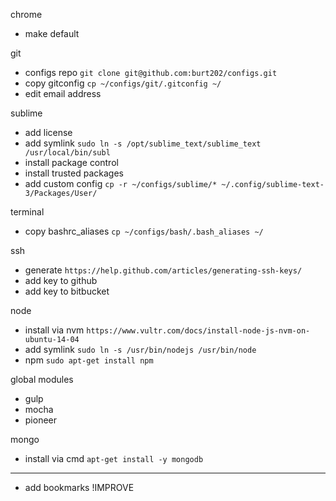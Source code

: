 chrome
  - make default

git
  - configs repo `git clone git@github.com:burt202/configs.git`
  - copy gitconfig `cp ~/configs/git/.gitconfig ~/`
  - edit email address

sublime
  - add license
  - add symlink `sudo ln -s /opt/sublime_text/sublime_text /usr/local/bin/subl`
  - install package control
  - install trusted packages
  - add custom config `cp -r ~/configs/sublime/* ~/.config/sublime-text-3/Packages/User/`

terminal
  - copy bashrc_aliases `cp ~/configs/bash/.bash_aliases ~/`

ssh
  - generate `https://help.github.com/articles/generating-ssh-keys/`
  - add key to github
  - add key to bitbucket

node
  - install via nvm `https://www.vultr.com/docs/install-node-js-nvm-on-ubuntu-14-04`
  - add symlink `sudo ln -s /usr/bin/nodejs /usr/bin/node`
  - npm `sudo apt-get install npm`

global modules
  - gulp
  - mocha
  - pioneer

mongo
  - install via cmd `apt-get install -y mongodb`

---------------------------------

  - add bookmarks !IMPROVE
